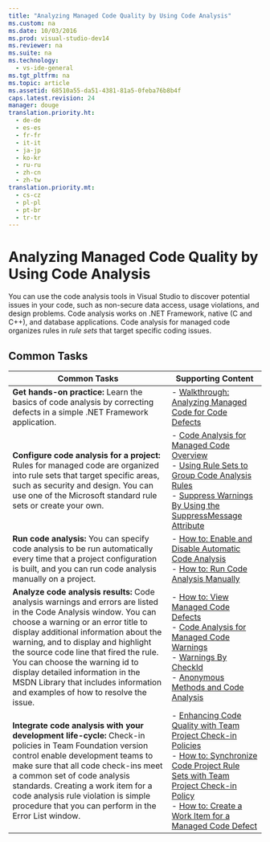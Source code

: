 ```yaml
---
title: "Analyzing Managed Code Quality by Using Code Analysis"
ms.custom: na
ms.date: 10/03/2016
ms.prod: visual-studio-dev14
ms.reviewer: na
ms.suite: na
ms.technology: 
  - vs-ide-general
ms.tgt_pltfrm: na
ms.topic: article
ms.assetid: 68510a55-da51-4381-81a5-0feba76b8b4f
caps.latest.revision: 24
manager: douge
translation.priority.ht: 
  - de-de
  - es-es
  - fr-fr
  - it-it
  - ja-jp
  - ko-kr
  - ru-ru
  - zh-cn
  - zh-tw
translation.priority.mt: 
  - cs-cz
  - pl-pl
  - pt-br
  - tr-tr
---
```

# Analyzing Managed Code Quality by Using Code Analysis
You can use the code analysis tools in Visual Studio to discover potential issues in your code, such as non-secure data access, usage violations, and design problems. Code analysis works on .NET Framework, native (C and C++), and database applications. Code analysis for managed code organizes rules in *rule sets* that target specific coding issues.  
  
## Common Tasks  
  
|Common Tasks|Supporting Content|  
|------------------|------------------------|  
|**Get hands-on practice:** Learn the basics of code analysis by correcting defects in a simple .NET Framework application.|-   [Walkthrough: Analyzing Managed Code for Code Defects](../VS_IDE/Walkthrough--Analyzing-Managed-Code-for-Code-Defects.md)|  
|**Configure code analysis for a project:** Rules for managed code are organized into rule sets that target specific areas, such as security and design. You can use one of the Microsoft standard rule sets or create your own.|-   [Code Analysis for Managed Code Overview](../VS_IDE/Code-Analysis-for-Managed-Code-Overview.md)<br />-   [Using Rule Sets to Group Code Analysis Rules](../VS_IDE/Using-Rule-Sets-to-Group-Code-Analysis-Rules.md)<br />-   [Suppress Warnings By Using the SuppressMessage Attribute](../VS_IDE/Suppress-Warnings-By-Using-the-SuppressMessage-Attribute.md)|  
|**Run code analysis:** You can specify code analysis to be run automatically every time that a project configuration is built, and you can run code analysis manually on a project.|-   [How to: Enable and Disable Automatic Code Analysis](../VS_IDE/How-to--Enable-and-Disable-Automatic-Code-Analysis-for-Managed-Code.md)<br />-   [How to: Run Code Analysis Manually](../VS_IDE/How-to--Run-Code-Analysis-Manually-for-Managed-Code.md)|  
|**Analyze code analysis results:** Code analysis warnings and errors are listed in the Code Analysis window. You can choose a warning or an error title to display additional information about the warning, and to display and highlight the source code line that fired the rule. You can choose the warning id to display detailed information in the MSDN Library that includes information and examples of how to resolve the issue.|-   [How to: View Managed Code Defects](../VS_IDE/How-to--View-Managed-Code-Defects.md)<br />-   [Code Analysis for Managed Code Warnings](../VS_IDE/Code-Analysis-for-Managed-Code-Warnings.md)<br />-   [Warnings By CheckId](../VS_IDE/Code-Analysis-Warnings-for-Managed-Code-by-CheckId.md)<br />-   [Anonymous Methods and Code Analysis](../VS_IDE/Anonymous-Methods-and-Code-Analysis.md)|  
|**Integrate code analysis with your development life-cycle:** Check-in policies in Team Foundation version control enable development teams to make sure that all code check-ins meet a common set of code analysis standards. Creating a work item for a code analysis rule violation is simple procedure that you can perform in the Error List window.|-   [Enhancing Code Quality with Team Project Check-in Policies](../VS_IDE/Enhancing-Code-Quality-with-Team-Project-Check-in-Policies.md)<br />-   [How to: Synchronize Code Project Rule Sets with Team Project Check-in Policy](../VS_IDE/How-to--Synchronize-Code-Project-Rule-Sets-with-Team-Project-Check-in-Policy.md)<br />-   [How to: Create a Work Item for a Managed Code Defect](../VS_IDE/How-to--Create-a-Work-Item-for-a-Managed-Code-Defect.md)|